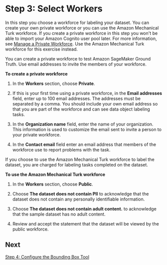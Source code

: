 # Step 3: Select Workers<a name="sms-getting-started-step3"></a>

In this step you choose a workforce for labeling your dataset\. You can create your own private workforce or you can use the Amazon Mechanical Turk workforce\. If you create a private workforce in this step you won't be able to import your Amazon Cognito user pool later\. For more information, see [Manage a Private Workforce](sms-workforce-management-private.md)\. Use the Amazon Mechanical Turk workforce for this exercise instead\.

You can create a private workforce to test Amazon SageMaker Ground Truth\. Use email addresses to invite the members of your workforce\.

**To create a private workforce**

1. In the **Workers** section, choose **Private**\.

1. If this is your first time using a private workforce, in the **Email addresses** field, enter up to 100 email addresses\. The addresses must be separated by a comma\. You should include your own email address so that you are part of the workforce and can see data object labeling tasks\.

1. In the **Organization name** field, enter the name of your organization\. This information is used to customize the email sent to invite a person to your private workforce\.

1. In the **Contact email** field enter an email address that members of the workforce use to report problems with the task\.

If you choose to use the Amazon Mechanical Turk workforce to label the dataset, you are charged for labeling tasks completed on the dataset\.

**To use the Amazon Mechanical Turk workforce**

1. In the **Workers** section, choose **Public**\.

1. Choose **The dataset does not contain PII** to acknowledge that the dataset does not contain any personally identifiable information\.

1. Choose **The dataset does not contain adult content\.** to acknowledge that the sample dataset has no adult content\.

1. Review and accept the statement that the dataset will be viewed by the public workforce\.

## Next<a name="step3-next"></a>

[Step 4: Configure the Bounding Box Tool](sms-getting-started-step4.md)